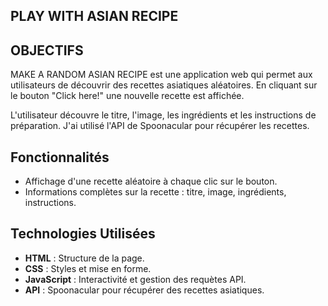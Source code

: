 ## PLAY WITH ASIAN RECIPE ##

## OBJECTIFS

MAKE A RANDOM ASIAN RECIPE  est une application web qui permet aux utilisateurs de découvrir des recettes asiatiques aléatoires. En cliquant sur le bouton "Click here!" une nouvelle recette est affichée.

L'utilisateur découvre le titre, l'image, les ingrédients et les instructions de préparation. 
J'ai utilisé l'API de Spoonacular pour récupérer les recettes.

## Fonctionnalités

- Affichage d'une recette aléatoire à chaque clic sur le bouton.
- Informations complètes sur la recette : titre, image, ingrédients, instructions.

## Technologies Utilisées

- **HTML** : Structure de la page.
- **CSS** : Styles et mise en forme.
- **JavaScript** : Interactivité et gestion des requètes API.
- **API** : Spoonacular pour récupérer des recettes asiatiques.
